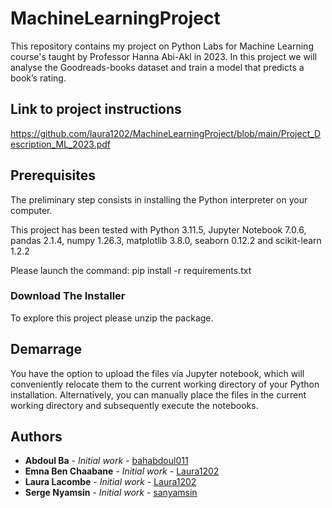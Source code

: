 # MachineLearningProject
This repository contains my project on Python Labs for Machine Learning course's taught by Professor Hanna Abi-Akl in 2023.
In this project we will analyse the Goodreads-books dataset and train a model that predicts a book’s rating.

## Link to project instructions

https://github.com/laura1202/MachineLearningProject/blob/main/Project_Description_ML_2023.pdf

## Prerequisites

The preliminary step consists in installing the Python interpreter on your computer.

This project has been tested with Python 3.11.5, Jupyter Notebook 7.0.6, pandas 2.1.4, numpy 1.26.3, matplotlib 3.8.0, seaborn 0.12.2 and scikit-learn 1.2.2

Please launch the command:
pip install -r requirements.txt

### Download The Installer

To explore this project please unzip the package.

## Demarrage

You have the option to upload the files via Jupyter notebook, which will conveniently relocate them to the current working directory of your Python installation. Alternatively, you can manually place the files in the current working directory and subsequently execute the notebooks.

## Authors


* **Abdoul Ba** - *Initial work* - [bahabdoul011](https://github.com/bahabdoul011)
* **Emna Ben Chaabane** - *Initial work* - [Laura1202](https://github.com/laura1202)
* **Laura Lacombe** - *Initial work* - [Laura1202](https://github.com/laura1202)
* **Serge Nyamsin** - *Initial work* - [sanyamsin](https://github.com/sanyamsin)

